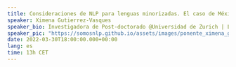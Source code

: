 ```yaml
---
title: Consideraciones de NLP para lenguas minorizadas. El caso de México
speaker: Ximena Gutierrez-Vasques
speaker_bio: Investigadora de Post-doctorado @Universidad de Zurich | Lingüista Computacional
speaker_pic: "https://somosnlp.github.io/assets/images/ponente_ximena_gutierrez.jpg"
date: 2022-03-30T18:00:00.000+00:00
lang: es
time: 13h CET
---
```


<EventSummary
    description="El Procesamiento del Lenguaje Natural ha empezado a poner atención en la gran diversidad de lenguas que se hablan en el mundo. Lo anterior abre una ventana de posibilidades, sin embargo, también implica importantes retos tecnológicos y sociales. En esta charla abordaré algunas de las consideraciones que debemos tener en cuenta cuando desarrollamos tecnología enfocada a lenguas minorizadas, particularmente desde mi experiencia con las lenguas indígenas habladas en México."
    poster="https://somosnlp.github.io/assets/images/evento_ximena.png"
    video="https://www.youtube.com/embed/aNR7UM-E6vA"
    slides="https://drive.google.com/file/d/1GPj9BYlov8qe2IZR0SzhwRrYZ0YW3_Ul/view"
    name="Ximena Gutierrez-Vasques"
    twitter="https://twitter.com/XimGutierrez"
    website="https://sites.google.com/site/xgutierrezv/home"
    bio="Doctora en lingüística computacional por la UNAM, actualmente posdoctorante en la Universidad de Zürich (URPP Language and Space). Sus intereses de investigación comprenden la  lingüística cuantitativa, la morfología, el Procesamiento del Lenguaje natural multilingüe. Adicionalmente colabora en iniciativas que promuevan el desarrollo de tecnologías de lenguaje para las lenguas minorizadas habladas en México (comunidad Elotl)."
/>